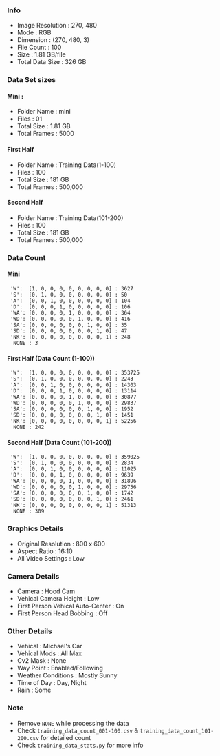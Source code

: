 ### Info
- Image Resolution : 270, 480
- Mode : RGB
- Dimension : (270, 480, 3)
- File Count : 100
- Size : 1.81 GB/file
- Total Data Size : 326 GB 

### Data Set sizes
#### Mini : 
- Folder Name : mini
- Files : 01
- Total Size : 1.81 GB
- Total Frames : 5000

#### First Half
- Folder Name : Training Data(1-100)
- Files : 100
- Total Size : 181 GB
- Total Frames : 500,000

#### Second Half
- Folder Name : Training Data(101-200)
- Files : 100
- Total Size : 181 GB
- Total Frames : 500,000

### Data Count
#### Mini
```
 'W':  [1, 0, 0, 0, 0, 0, 0, 0, 0] : 3627
 'S':  [0, 1, 0, 0, 0, 0, 0, 0, 0] : 50
 'A':  [0, 0, 1, 0, 0, 0, 0, 0, 0] : 104
 'D':  [0, 0, 0, 1, 0, 0, 0, 0, 0] : 106
 'WA': [0, 0, 0, 0, 1, 0, 0, 0, 0] : 364
 'WD': [0, 0, 0, 0, 0, 1, 0, 0, 0] : 416
 'SA': [0, 0, 0, 0, 0, 0, 1, 0, 0] : 35
 'SD': [0, 0, 0, 0, 0, 0, 0, 1, 0] : 47
 'NK': [0, 0, 0, 0, 0, 0, 0, 0, 1] : 248
  NONE : 3 
```

#### First Half (Data Count (1-100))
```
 'W':  [1, 0, 0, 0, 0, 0, 0, 0, 0] : 353725
 'S':  [0, 1, 0, 0, 0, 0, 0, 0, 0] : 2243
 'A':  [0, 0, 1, 0, 0, 0, 0, 0, 0] : 14303
 'D':  [0, 0, 0, 1, 0, 0, 0, 0, 0] : 13114
 'WA': [0, 0, 0, 0, 1, 0, 0, 0, 0] : 30877
 'WD': [0, 0, 0, 0, 0, 1, 0, 0, 0] : 29837
 'SA': [0, 0, 0, 0, 0, 0, 1, 0, 0] : 1952
 'SD': [0, 0, 0, 0, 0, 0, 0, 1, 0] : 1451
 'NK': [0, 0, 0, 0, 0, 0, 0, 0, 1] : 52256
  NONE : 242
```
#### Second Half (Data Count (101-200))
```
 'W':  [1, 0, 0, 0, 0, 0, 0, 0, 0] : 359025
 'S':  [0, 1, 0, 0, 0, 0, 0, 0, 0] : 2834
 'A':  [0, 0, 1, 0, 0, 0, 0, 0, 0] : 11025
 'D':  [0, 0, 0, 1, 0, 0, 0, 0, 0] : 9639
 'WA': [0, 0, 0, 0, 1, 0, 0, 0, 0] : 31896
 'WD': [0, 0, 0, 0, 0, 1, 0, 0, 0] : 29756
 'SA': [0, 0, 0, 0, 0, 0, 1, 0, 0] : 1742
 'SD': [0, 0, 0, 0, 0, 0, 0, 1, 0] : 2461
 'NK': [0, 0, 0, 0, 0, 0, 0, 0, 1] : 51313
  NONE : 309
```

### Graphics Details
- Original Resolution : 800 x 600
- Aspect Ratio : 16:10
- All Video Settings : Low

### Camera Details
- Camera : Hood Cam
- Vehical Camera Height : Low
- First Person Vehical Auto-Center : On
- First Person Head Bobbing : Off

### Other Details
- Vehical : Michael's Car
- Vehical Mods : All Max 
- Cv2 Mask : None
- Way Point : Enabled/Following
- Weather Conditions : Mostly Sunny
- Time of Day : Day, Night
- Rain : Some

### Note
- Remove `NONE` while processing the data
- Check `training_data_count_001-100.csv` & `training_data_count_101-200.csv` for detailed count
- Check `training_data_stats.py` for more info